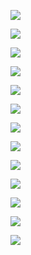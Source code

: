 ![](https://www.nta.go.jp/tmp/3ae89d04-e863-48b3-becf-e85ae48ff580/images/935ae05ca51adb97c3952550ddafb0ee4f71538b258c324c7f2d2cf2e3c5d820.jpg)

![](https://www.nta.go.jp/tmp/3ae89d04-e863-48b3-becf-e85ae48ff580/images/fcfa8c19fd634eb076fb32ae6032cfff3a2f82c44b907401bd51ad5e1c7d06cf.jpg)

![](https://www.nta.go.jp/tmp/3ae89d04-e863-48b3-becf-e85ae48ff580/images/7039e0ee40737f7831ae993a50da633edcd2db1b57dede5ba3802d7e16958173.jpg)

![](https://www.nta.go.jp/tmp/3ae89d04-e863-48b3-becf-e85ae48ff580/images/c8c2a7c1ed0b9fbdb6098176fc8d81eb3b535ea7dbd1608e951ef3c4048e3a20.jpg)

![](https://www.nta.go.jp/tmp/3ae89d04-e863-48b3-becf-e85ae48ff580/images/4a52b1160083da9211a721ceb7c88fde23d1c09530bae26ed547068097744cf6.jpg)

![](https://www.nta.go.jp/tmp/3ae89d04-e863-48b3-becf-e85ae48ff580/images/b3db83bb51b10c199ed7c0d3671175d17d6d63d3f233bb216f4afa13c90c5f1d.jpg)

![](https://www.nta.go.jp/tmp/3ae89d04-e863-48b3-becf-e85ae48ff580/images/89aa19b4520eb408506923d24dc629be6d68db2d4a0ff7c477e526e46c8f594a.jpg)

![](https://www.nta.go.jp/tmp/3ae89d04-e863-48b3-becf-e85ae48ff580/images/ec444d0feed3ac2cab781bb0da4c7f4b48e1243d32926135d48e7b756b8c60a7.jpg)

![](https://www.nta.go.jp/tmp/3ae89d04-e863-48b3-becf-e85ae48ff580/images/04c2a27229e5370d8b76260fac20188c2d3e9708d523f071ee40c8bccaf99185.jpg)

![](https://www.nta.go.jp/tmp/3ae89d04-e863-48b3-becf-e85ae48ff580/images/b92135b08de61259a19963422738fa39ce7852a385fc742c9ae2e58305457707.jpg)

![](https://www.nta.go.jp/tmp/3ae89d04-e863-48b3-becf-e85ae48ff580/images/a342171b8e4c0673aff7e8674d3d218f5a954e9518b2f1a0f6c3453f35b8373c.jpg)

![](https://www.nta.go.jp/tmp/3ae89d04-e863-48b3-becf-e85ae48ff580/images/123bd761c03169bdc33333364d4f96a0734d323bc026bd434b9611a1095b3896.jpg)

![](https://www.nta.go.jp/tmp/3ae89d04-e863-48b3-becf-e85ae48ff580/images/fab7c82dcd1adfb8c2a58620008e3cac50a157a2bab5f1e92d8551ca4cb97c3a.jpg)